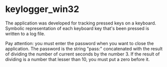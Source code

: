 # keylogger_win32

The application was developed for tracking pressed keys on a keyboard. Symbolic representation of each keyboard key that's been pressed is written to a log file.

Pay attention: you must enter the password when you want to close the application. The password is the string "pass:" concatenated with the result of dividing the number of current seconds by the number 3. If the result of dividing is a number that lesser than 10, you must put a zero before it.
